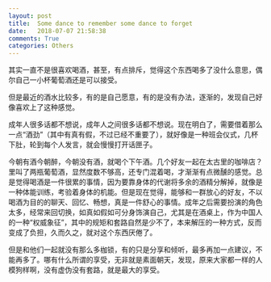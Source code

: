```yaml
---
layout: post
title:  Some dance to remember some dance to forget
date:   2018-07-07 21:58:38
comments: True
categories: Others
---
```


其实一直不是很喜欢喝酒，甚至，有点排斥，觉得这个东西喝多了没什么意思，偶尔自己一小杯葡萄酒还是可以接受。

但是最近的酒水比较多，有的是自己愿意，有的是没有办法，逐渐的，发现自己好像喜欢上了这种感觉。

成年人很多话都不想说，成年人之间很多话都不想说。现在明白了，需要借着那么一点“酒劲”（其中有真有假，不过已经不重要了），就好像是一种班会仪式，几杯下肚，轮到每个人发言，就会慢慢打开话匣子。

今朝有酒今朝醉，今朝没有酒，就喝个下午酒。几个好友一起在太古里的咖啡店？里叫了两瓶葡萄酒，显然度数不够高，还专门混着喝，才渐渐有点微醺的感觉。总是觉得喝酒是一件很累的事情，因为要靠身体的代谢将多余的酒精分解掉，就像是一种体能训练，考验着身体的机能。但是现在觉得，能够和一群放心的好友，不以喝酒为目的的聊天、回忆、畅想，真是一件舒心的事情。成年之后需要扮演的角色太多，经常来回切换，如真如假如可分身饰演自己，尤其是在酒桌上，作为中国人的一种“权威象征”，其中的规矩和套路自然是少不了，本来解压的一种方式，反而变成了负担，久而久之，就对这个东西厌倦了。

但是和他们一起就没有那么多枷锁，有的只是分享和倾听，最多再加一点建议，不能再多了。哪有什么所谓的享受，无非就是素面朝天，发现，原来大家都一样的人模狗样啊，没有虚伪没有套路，就是最大的享受。